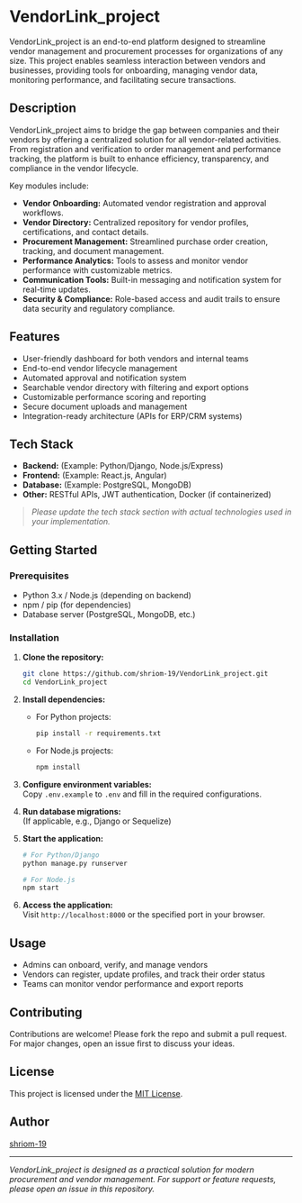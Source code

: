 # VendorLink_project

VendorLink_project is an end-to-end platform designed to streamline vendor management and procurement processes for organizations of any size. This project enables seamless interaction between vendors and businesses, providing tools for onboarding, managing vendor data, monitoring performance, and facilitating secure transactions.

## Description

VendorLink_project aims to bridge the gap between companies and their vendors by offering a centralized solution for all vendor-related activities. From registration and verification to order management and performance tracking, the platform is built to enhance efficiency, transparency, and compliance in the vendor lifecycle.

Key modules include:

- **Vendor Onboarding:** Automated vendor registration and approval workflows.
- **Vendor Directory:** Centralized repository for vendor profiles, certifications, and contact details.
- **Procurement Management:** Streamlined purchase order creation, tracking, and document management.
- **Performance Analytics:** Tools to assess and monitor vendor performance with customizable metrics.
- **Communication Tools:** Built-in messaging and notification system for real-time updates.
- **Security & Compliance:** Role-based access and audit trails to ensure data security and regulatory compliance.

## Features

- User-friendly dashboard for both vendors and internal teams
- End-to-end vendor lifecycle management
- Automated approval and notification system
- Searchable vendor directory with filtering and export options
- Customizable performance scoring and reporting
- Secure document uploads and management
- Integration-ready architecture (APIs for ERP/CRM systems)

## Tech Stack

- **Backend:** (Example: Python/Django, Node.js/Express)
- **Frontend:** (Example: React.js, Angular)
- **Database:** (Example: PostgreSQL, MongoDB)
- **Other:** RESTful APIs, JWT authentication, Docker (if containerized)

> _Please update the tech stack section with actual technologies used in your implementation._

## Getting Started

### Prerequisites

- Python 3.x / Node.js (depending on backend)
- npm / pip (for dependencies)
- Database server (PostgreSQL, MongoDB, etc.)

### Installation

1. **Clone the repository:**
    ```bash
    git clone https://github.com/shriom-19/VendorLink_project.git
    cd VendorLink_project
    ```

2. **Install dependencies:**
    - For Python projects:
        ```bash
        pip install -r requirements.txt
        ```
    - For Node.js projects:
        ```bash
        npm install
        ```

3. **Configure environment variables:**  
   Copy `.env.example` to `.env` and fill in the required configurations.

4. **Run database migrations:**  
   (If applicable, e.g., Django or Sequelize)

5. **Start the application:**
    ```bash
    # For Python/Django
    python manage.py runserver

    # For Node.js
    npm start
    ```

6. **Access the application:**  
   Visit `http://localhost:8000` or the specified port in your browser.

## Usage

- Admins can onboard, verify, and manage vendors
- Vendors can register, update profiles, and track their order status
- Teams can monitor vendor performance and export reports

## Contributing

Contributions are welcome! Please fork the repo and submit a pull request. For major changes, open an issue first to discuss your ideas.

## License

This project is licensed under the [MIT License](LICENSE).

## Author

[shriom-19](https://github.com/shriom-19)

---

*VendorLink_project is designed as a practical solution for modern procurement and vendor management. For support or feature requests, please open an issue in this repository.*
